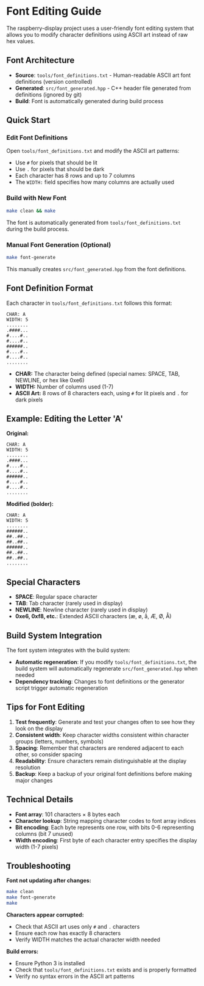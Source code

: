 # Font Editing Guide

The raspberry-display project uses a user-friendly font editing system that allows you to modify character definitions using ASCII art instead of raw hex values.

## Font Architecture

- **Source**: `tools/font_definitions.txt` - Human-readable ASCII art font definitions (version controlled)
- **Generated**: `src/font_generated.hpp` - C++ header file generated from definitions (ignored by git)
- **Build**: Font is automatically generated during build process

## Quick Start

### Edit Font Definitions
Open `tools/font_definitions.txt` and modify the ASCII art patterns:
- Use `#` for pixels that should be lit
- Use `.` for pixels that should be dark
- Each character has 8 rows and up to 7 columns
- The `WIDTH:` field specifies how many columns are actually used

### Build with New Font
```bash
make clean && make
```
The font is automatically generated from `tools/font_definitions.txt` during the build process.

### Manual Font Generation (Optional)
```bash
make font-generate
```
This manually creates `src/font_generated.hpp` from the font definitions.

## Font Definition Format

Each character in `tools/font_definitions.txt` follows this format:

```
CHAR: A
WIDTH: 5
........
.####...
#....#..
#....#..
######..
#....#..
#....#..
........
```

- **CHAR:** The character being defined (special names: SPACE, TAB, NEWLINE, or hex like 0xe6)
- **WIDTH:** Number of columns used (1-7)
- **ASCII Art:** 8 rows of 8 characters each, using `#` for lit pixels and `.` for dark pixels

## Example: Editing the Letter 'A'

**Original:**
```
CHAR: A
WIDTH: 5
........
.####...
#....#..
#....#..
######..
#....#..
#....#..
........
```

**Modified (bolder):**
```
CHAR: A
WIDTH: 5
........
######..
##..##..
##..##..
######..
##..##..
##..##..
........
```

## Special Characters

- **SPACE**: Regular space character
- **TAB**: Tab character (rarely used in display)
- **NEWLINE**: Newline character (rarely used in display)
- **0xe6, 0xf8, etc.**: Extended ASCII characters (æ, ø, å, Æ, Ø, Å)

## Build System Integration

The font system integrates with the build system:

- **Automatic regeneration**: If you modify `tools/font_definitions.txt`, the build system will automatically regenerate `src/font_generated.hpp` when needed
- **Dependency tracking**: Changes to font definitions or the generator script trigger automatic regeneration

## Tips for Font Editing

1. **Test frequently**: Generate and test your changes often to see how they look on the display
2. **Consistent width**: Keep character widths consistent within character groups (letters, numbers, symbols)
3. **Spacing**: Remember that characters are rendered adjacent to each other, so consider spacing
4. **Readability**: Ensure characters remain distinguishable at the display resolution
5. **Backup**: Keep a backup of your original font definitions before making major changes

## Technical Details

- **Font array**: 101 characters × 8 bytes each
- **Character lookup**: String mapping character codes to font array indices
- **Bit encoding**: Each byte represents one row, with bits 0-6 representing columns (bit 7 unused)
- **Width encoding**: First byte of each character entry specifies the display width (1-7 pixels)

## Troubleshooting

**Font not updating after changes:**
```bash
make clean
make font-generate
make
```

**Characters appear corrupted:**
- Check that ASCII art uses only `#` and `.` characters
- Ensure each row has exactly 8 characters
- Verify WIDTH matches the actual character width needed

**Build errors:**
- Ensure Python 3 is installed
- Check that `tools/font_definitions.txt` exists and is properly formatted
- Verify no syntax errors in the ASCII art patterns
